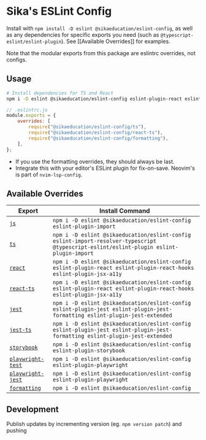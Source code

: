 # Sika's ESLint Config

Install with `npm install -D eslint @sikaeducation/eslint-config`, as well as any dependencies for specific exports you need (such as `@typescript-eslint/eslint-plugin`). See [[Available Overrides]] for examples.

Note that the modular exports from this package are eslintrc overrides, not configs.

## Usage

```bash
# Install dependencies for TS and React
npm i -D eslint @sikaeducation/eslint-config eslint-plugin-react eslint-plugin-react-hooks eslint-plugin-jsx-a11y @typescript-eslint/eslint-plugin eslint-plugin-import
```

```js
// .eslintrc.js
module.exports = {
	overrides: [
		require("@sikaeducation/eslint-config/ts"),
		require("@sikaeducation/eslint-config/react-ts"),
		require("@sikaeducation/eslint-config/formatting"),
	],
};
```

* If you use the formatting overrides, they should always be last.
* Integrate this with your editor's ESLint plugin for fix-on-save. Neovim's is part of `nvim-lsp-config`.

## Available Overrides

| Export | Install Command |
| --- | --- |
| [`js`](./lib/js.overrides.js) | `npm i -D eslint @sikaeducation/eslint-config eslint-plugin-import` |
| [`ts`](./lib/ts.overrides.js) | `npm i -D eslint @sikaeducation/eslint-config eslint-import-resolver-typescript @typescript-eslint/eslint-plugin eslint-plugin-import` |
| [`react`](./lib/react.overrides.js) | `npm i -D eslint @sikaeducation/eslint-config eslint-plugin-react eslint-plugin-react-hooks eslint-plugin-jsx-a11y` |
| [`react-ts`](./lib/react.ts.overrides.js) | `npm i -D eslint @sikaeducation/eslint-config eslint-plugin-react eslint-plugin-react-hooks eslint-plugin-jsx-a11y` |
| [`jest`](./lib/jest.overrides.js) | `npm i -D eslint @sikaeducation/eslint-config eslint-plugin-jest eslint-plugin-jest-formatting eslint-plugin-jest-extended` |
| [`jest-ts`](./lib/jest.ts.overrides.js) | `npm i -D eslint @sikaeducation/eslint-config eslint-plugin-jest eslint-plugin-jest-formatting eslint-plugin-jest-extended` |
| [`storybook`](./lib/storybook.overrides.js) | `npm i -D eslint @sikaeducation/eslint-config eslint-plugin-storybook` |
| [`playwright-test`](./lib/playwright.test.overrides.js) | `npm i -D eslint @sikaeducation/eslint-config eslint-plugin-playwright` |
| [`playwright-jest`](./lib/playwright.test.overrides.js) | `npm i -D eslint @sikaeducation/eslint-config eslint-plugin-playwright` |
| [`formatting`](./lib/formatting.overrides.js) | `npm i -D eslint @sikaeducation/eslint-config` |


## Development

Publish updates by incrementing version (eg. `npm version patch`) and pushing

